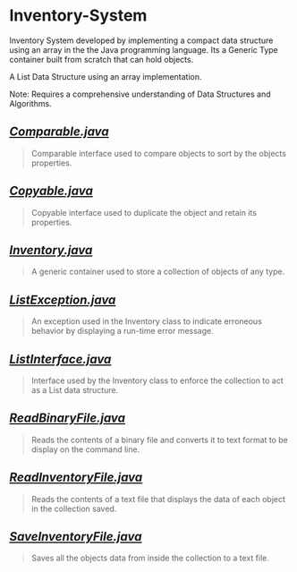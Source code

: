 # Inventory-System
Inventory System developed by implementing a compact data structure using an array in the the Java programming language. Its a Generic Type container built from scratch that can hold objects.

A List Data Structure using an array implementation.

Note: Requires a comprehensive understanding of Data Structures and Algorithms.




***[Comparable.java](https://github.com/Joseph-Pepe/Inventory-System/blob/master/Comparable.java)***
---
> Comparable interface used to compare objects to sort by the objects properties.

***[Copyable.java](https://github.com/Joseph-Pepe/Inventory-System/blob/master/Copyable.java)***
---
> Copyable interface used to duplicate the object and retain its properties.

***[Inventory.java](https://github.com/Joseph-Pepe/Inventory-System/blob/master/Inventory.java)***
---
> A generic container used to store a collection of objects of any type.

***[ListException.java](https://github.com/Joseph-Pepe/Inventory-System/blob/master/ListException.java)***
---
> An exception used in the Inventory class to indicate erroneous behavior by displaying a run-time error message.

***[ListInterface.java](https://github.com/Joseph-Pepe/Inventory-System/blob/master/ListInterface.java)***
---
> Interface used by the Inventory class to enforce the collection to act as a List data structure.

***[ReadBinaryFile.java](https://github.com/Joseph-Pepe/Inventory-System/blob/master/ReadBinaryFile.java)***
---
> Reads the contents of a binary file and converts it to text format to be display on the command line. 

***[ReadInventoryFile.java](https://github.com/Joseph-Pepe/Inventory-System/blob/master/ReadInventoryFile.java)***
---
> Reads the contents of a text file that displays the data of each object in the collection saved.

***[SaveInventoryFile.java](https://github.com/Joseph-Pepe/Inventory-System/blob/master/SaveInventoryItems.java)***
---
> Saves all the objects data from inside the collection to a text file.




